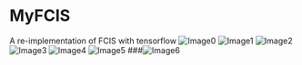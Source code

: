 # MyFCIS
A re-implementation of FCIS with tensorflow
![Image0](https://github.com/czyczyyzc/MyFCIS/blob/master/example/2010_000697.jpg)
![Image1](https://github.com/czyczyyzc/MyFCIS/blob/master/example/2010_000588.jpg)
![Image2](https://github.com/czyczyyzc/MyFCIS/blob/master/example/2010_000691.jpg)
![Image3](https://github.com/czyczyyzc/MyFCIS/blob/master/example/2010_000666.jpg)
![Image4](https://github.com/czyczyyzc/MyFCIS/blob/master/example/2010_000710.jpg)
![Image5](https://github.com/czyczyyzc/MyFCIS/blob/master/example/2010_000694.jpg)
###![Image6](https://github.com/czyczyyzc/MyFCIS/blob/master/example/yale1.jpg)
